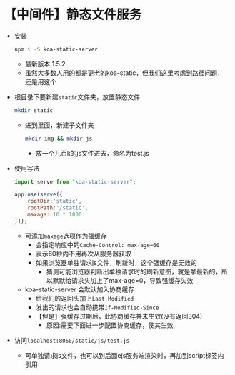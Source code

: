# 【中间件】静态文件服务

- 安装
    ```bash
    npm i -S koa-static-server
    ```
    - 最新版本 1.5.2
    - 虽然大多数人用的都是更老的koa-static，但我们这里考虑到路径问题，还是用这个

- 根目录下要新建`static`文件夹，放置静态文件
    ```bash
    mkdir static
    ```
    - 进到里面，新建子文件夹
        ```bash
        mkdir img && mkdir js
        ```
        - 放一个几百k的js文件进去，命名为test.js

- 使用写法
    ```js
    import serve from "koa-static-server";
    ```
    ```js
    app.use(serve({
        rootDir:'static', 
        rootPath:'/static', 
        maxage: 10 * 1000
    }));
    ```
    - 可添加`maxage`选项作为强缓存
        - 会指定响应中的`Cache-Control: max-age=60`
        - 表示60秒内不用再次从服务器获取
        - 如果浏览器单独请求js文件，刷新时，这个强缓存是无效的
            - 猜测可能浏览器判断出单独请求时的刷新意图，就是拿最新的，所以默默给请求头加上了max-age=0，导致强缓存失效
    - koa-static-server 会默认加入协商缓存
        - 给我们的返回头加上`Last-Modified`
        - 发出的请求也会自动携带`If-Modified-Since`
        - 【但是】强缓存过期后，此协商缓存并未生效(没有返回304)
            - 原因:需要下面进一步配置协商缓存，使其生效
            
- 访问`localhost:8060/static/js/test.js`
    - 可单独请求js文件，也可以到后面ejs服务端渲染时，再加到script标签内引用